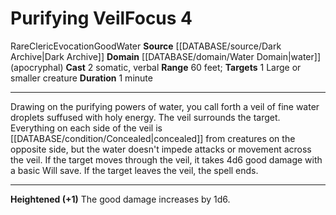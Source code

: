 ﻿---
actions: '[two-actions]'
component:
- Somatic
- Verbal
duration: 1 minute
element: Water
heighten: '+1'
heighten_level: 4, 5, 6, 7, 8, 9, 10
id: '1173'
level: '4'
name: Purifying Veil
range: 60 feet
rarity: Rare
school: Evocation
source: '[[DATABASE/source/Dark Archive|Dark Archive]]'
target: 1 Large or smaller creature
trait:
- '[[DATABASE/trait/Cleric|Cleric]]'
- '[[DATABASE/trait/Evocation|Evocation]]'
- '[[DATABASE/trait/Good|Good]]'
- '[[DATABASE/trait/Rare|Rare]]'
- '[[DATABASE/trait/Water|Water]]'
type: Focus

---
# Purifying Veil<span class="item-type">Focus 4</span>

<span class="trait-rare item-trait">Rare</span><span class="item-trait">Cleric</span><span class="item-trait">Evocation</span><span class="item-trait">Good</span><span class="item-trait">Water</span>
**Source** [[DATABASE/source/Dark Archive|Dark Archive]]
**Domain** [[DATABASE/domain/Water Domain|water]] (apocryphal)
**Cast** <span class="action-icon">2</span> somatic, verbal
**Range** 60 feet; **Targets** 1 Large or smaller creature
**Duration** 1 minute

---
Drawing on the purifying powers of water, you call forth a veil of fine water droplets suffused with holy energy. The veil surrounds the target. Everything on each side of the veil is [[DATABASE/condition/Concealed|concealed]] from creatures on the opposite side, but the water doesn't impede attacks or movement across the veil. If the target moves through the veil, it takes 4d6 good damage with a basic Will save. If the target leaves the veil, the spell ends.

---
**Heightened (+1)** The good damage increases by 1d6.